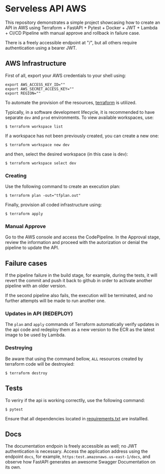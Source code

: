 # Serveless API AWS 
This repository demonstrates a simple project showcasing how to create an API in AWS using Terraform + FastAPI + Pytest + Docker + JWT + Lambda + CI/CD Pipeline with manual approve and rollback in failure case.

There is a freely accessible endpoint at "/", but all others require authentication using a bearer JWT.



## AWS Infrastructure

First of all, export your AWS credentials to your shell using:
```shell
export AWS_ACCESS_KEY_ID=""
export AWS_SECRET_ACCESS_KEY=""
export REGION=""
```

To automate the provision of the resources, [terraform](https://www.terraform.io/) is utilized. 

Typically, in a software development lifecycle, it is recommended to have separate `dev` and `prod` environments. To view available workspaces, use:

```shell
$ terraform workspace list
```
If a workspace has not been previously created, you can create a new one:
```shell
$ terraform workspace new dev
```

and then, select the desired workspace (in this case is dev):
```shell
$ terraform workspace select dev
```

### Creating
Use the following command to create an execution plan:
```shell
$ terraform plan -out="tfplan.out"
```
Finally, provision all coded infrastructure using:
```shell
$ terraform apply
```

### Manual Approve
Go to the AWS console and access the CodePipeline. In the Approval stage, review the information and proceed with the autorization or denial the pipeline to update the API.


## Failure cases
If the pipeline failure in the build stage, for example, during the tests, it will revert the commit and push it back to github in order to activate another pipeline with an older version.

If the second pipeline also fails, the execution will be terminated, and no further attempts will be made to run another one.

### Updates in API (REDEPLOY)
The `plan` and `apply` commands of Terraform automatically verify updates in the api code and redeploy them as a new version to the ECR as the latest image to be used by Lambda. 


### Destroying
Be aware that using the command bellow, `ALL` resources created by terraform code will be destroyied:
```shell
$ terraform destroy
```

## Tests
To veriry if the api is working correctlly, use the following command:
```shell
$ pytest
```

Ensure that all dependencies located in [requirements.txt](api/requirements.txt) are installled.

## Docs
The documentation endpoin is freely accessible as well; no JWT authentication is necessary.
Access the application address using the endpoint `docs`, for example, `https:test.amazonaws.us-east-1/docs`, and observe how FastAPI generates an awesome Swagger Documentation on its own.


